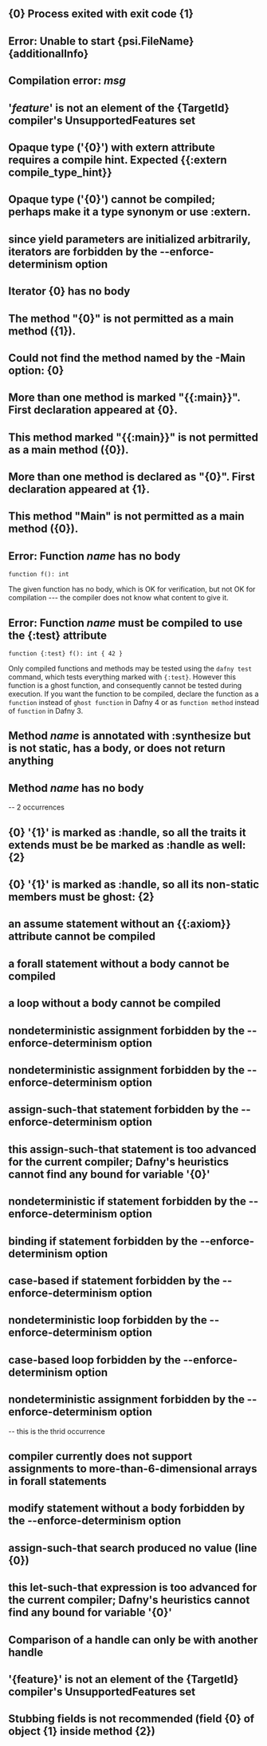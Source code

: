 <!-- DafnyCore/Compilers/SinglePassCompiler.cs -->

## {0} Process exited with exit code {1}


## Error: Unable to start {psi.FileName}{additionalInfo}

## Compilation error: _msg_

## '_feature_' is not an element of the {TargetId} compiler's UnsupportedFeatures set

## Opaque type ('{0}') with extern attribute requires a compile hint.  Expected {{:extern compile_type_hint}} 

## Opaque type ('{0}') cannot be compiled; perhaps make it a type synonym or use :extern.

## since yield parameters are initialized arbitrarily, iterators are forbidden by the --enforce-determinism option

## Iterator {0} has no body

## The method \"{0}\" is not permitted as a main method ({1}).

## Could not find the method named by the -Main option: {0}

## More than one method is marked \"{{:main}}\". First declaration appeared at {0}.

## This method marked \"{{:main}}\" is not permitted as a main method ({0}).

## More than one method is declared as \"{0}\". First declaration appeared at {1}.

## This method "Main" is not permitted as a main method ({0}).

## Error: Function _name_ has no body

```dafny <!-- %check-translate -->
function f(): int
```

The given function has no body, which is OK for verification, but not OK for compilation --- the compiler does not know what content to give it.

## Error: Function _name_ must be compiled to use the {:test} attribute

```dafny <!-- %check-translate -->
function {:test} f(): int { 42 }
```

Only compiled functions and methods may be tested using the `dafny test` command, which tests everything marked with `{:test}`.
However this function is a ghost function, and consequently cannot be tested during execution.
If you want the function to be compiled,
declare the function as a `function` instead of `ghost function` in Dafny 4 
or as `function method` instead of `function` in Dafny 3.

## Method _name_ is annotated with :synthesize but is not static, has a body, or does not return anything

## Method _name_ has no body

-- 2 occurrences

## {0} '{1}' is marked as :handle, so all the traits it extends must be be marked as :handle as well: {2}

## {0} '{1}' is marked as :handle, so all its non-static members must be ghost: {2}

## an assume statement without an {{:axiom}} attribute cannot be compiled

## a forall statement without a body cannot be compiled

## a loop without a body cannot be compiled

## nondeterministic assignment forbidden by the --enforce-determinism option

## nondeterministic assignment forbidden by the --enforce-determinism option

## assign-such-that statement forbidden by the --enforce-determinism option

## this assign-such-that statement is too advanced for the current compiler; Dafny's heuristics cannot find any bound for variable '{0}'

## nondeterministic if statement forbidden by the --enforce-determinism option

## binding if statement forbidden by the --enforce-determinism option

## case-based if statement forbidden by the --enforce-determinism option

## nondeterministic loop forbidden by the --enforce-determinism option

## case-based loop forbidden by the --enforce-determinism option

## nondeterministic assignment forbidden by the --enforce-determinism option

-- this is the thrid occurrence

## compiler currently does not support assignments to more-than-6-dimensional arrays in forall statements

## modify statement without a body forbidden by the --enforce-determinism option

## assign-such-that search produced no value (line {0})

## this let-such-that expression is too advanced for the current compiler; Dafny's heuristics cannot find any bound for variable '{0}'

## Comparison of a handle can only be with another handle

<!-- DafnyCore/Compileres/Synthesizer-Csharp.cs -->

## '{feature}' is not an element of the {TargetId} compiler's UnsupportedFeatures set

## Stubbing fields is not recommended (field {0} of object {1} inside method {2})